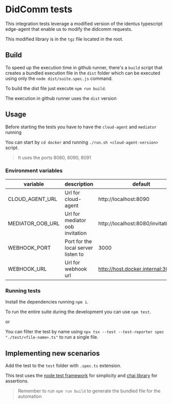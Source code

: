 # DidComm tests

This integration tests leverage a modified version of the identus typescript
edge-agent that enable us to modify the didcomm requests.

This modified library is in the `tgz` file located in the root.

## Build

To speed up the execution time in github runner, there's a `build` script that
creates a bundled execution file in the `dist` folder which can be executed
using only the `node dist/suite.spec.js` command.

To build the dist file just execute `npm run build`.

The execution in github runner uses the `dist` version

## Usage

Before starting the tests you have to have the `cloud-agent` and `mediator` running

You can start by `cd docker` and running `./run.sh <cloud-agent-version>` script.

> It uses the ports 8080, 8090, 8091


### Environment variables

| variable         | description                         | default                             |
| ---------------- | ----------------------------------- | ----------------------------------- |
| CLOUD_AGENT_URL  | Url for cloud-agent                 | http://localhost:8090               |
| MEDIATOR_OOB_URL | Url for mediator oob invitation     | http://localhost:8080/invitationOOB |
| WEBHOOK_PORT     | Port for the local server listen to | 3000                                |
| WEBHOOK_URL      | Url for webhook url                 | http://host.docker.internal:3000    |

### Running tests

Install the dependencies running `npm i`.

To run the entire suite during the development you can use `npm test`.

or

You can filter the test by name using `npx tsx --test --test-reporter spec "./test/<file-name>.ts"`
to run a single file.

## Implementing new scenarios

Add the test to the `test` folder with `.spec.ts` extension.

This test uses the [node test framework](https://nodejs.org/api/test.html) for
simplicity and [chai library](https://www.chaijs.com/) for assertions.

> Remember to run `npm run build` to generate the bundled file for the automation
